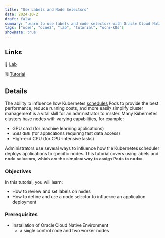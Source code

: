 ```yaml
---
title: "Use Labels and Node Selectors"
date: 2024-10-2
draft: false
summary: "Learn to use labels and node selectors with Oracle Cloud Native Environment."
tags: ["ocne", "ocne2", "lab", "tutorial", "ocne-k8s"]
showDate: true
---
```


## Links

:crescent_moon: [Lab](https://luna.oracle.com/lab/81c57622-f1dc-4a06-a714-96aae8729b38)

:spiral_notepad: [Tutorial](https://docs.oracle.com/en/learn/ocne-labels)

## Details

The ability to influence how Kubernetes [schedules](https://kubernetes.io/docs/concepts/scheduling-eviction/) Pods to provide the best performance, reduce running costs, and more easily simplify cluster management is a vital skill for an administrator to master. Many Kubernetes clusters have nodes with varying capabilities, for example:

- GPU card (for machine learning applications)
- SSD disk (for applications requiring fast data access)
- High-end CPU (for CPU-intensive tasks)

Administrators use several ways to influence how the Kubernetes scheduler deploys applications to specific nodes. This tutorial covers using labels and node selectors, which are the simplest way to assign Pods to nodes.

### Objectives

In this tutorial, you will learn:

- How to review and set labels on nodes
- How to define and use a node selector to influence an application deployment

### Prerequisites

- Installation of Oracle Cloud Native Environment
  - a single control node and two worker nodes
